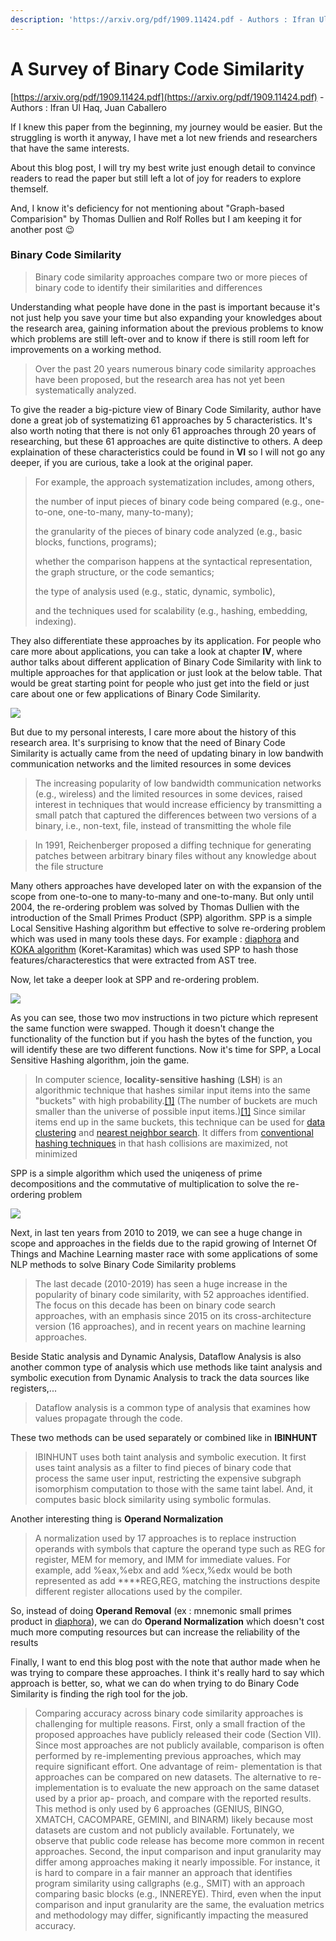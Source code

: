 ```yaml
---
description: 'https://arxiv.org/pdf/1909.11424.pdf - Authors : Ifran Ul Haq, Juan Caballero'
---
```


# A Survey of Binary Code Similarity

[https://arxiv.org/pdf/1909.11424.pdf](https://arxiv.org/pdf/1909.11424.pdf) - Authors : Ifran Ul Haq, Juan Caballero

If I knew this paper from the beginning, my journey would be easier. But the struggling is worth it anyway, I have met a lot new friends and researchers that have the same interests.

About this blog post, I will try my best write just enough detail to convince readers to read the paper but still left a lot of joy for readers to explore themself. 

And, I know it's deficiency for not mentioning about "Graph-based Comparision" by Thomas Dullien and Rolf Rolles but I am keeping it for another post 😉 

### Binary Code Similarity

> Binary code similarity approaches compare two or more pieces of binary code to identify their similarities and differences

Understanding what people have done in the past is important because it's not just help you save your time but also expanding your knowledges about the research area, gaining information about the previous problems to know which problems are still left-over and to know if there is still room left for improvements on a working method. 

> Over the past 20 years numerous binary code similarity approaches have been proposed, but the research area has not yet been systematically analyzed.

To give the reader a big-picture view of Binary Code Similarity, author have done a great job of systematizing 61 approaches by 5 characteristics. It's also worth noting that there is not only 61 approaches through 20 years of researching, but these 61 approaches are quite distinctive to others. A deep explaination of these characteristics could be found in **VI** so I will not go any deeper, if you are curious, take a look at the original paper.

> For example, the approach systematization includes, among others,
>
> the number of input pieces of binary code being compared \(e.g., one-to-one, one-to-many, many-to-many\); 
>
> the granularity of the pieces of binary code analyzed \(e.g., basic blocks, functions, programs\); 
>
> whether the comparison happens at the syntactical representation, the graph structure, or the code semantics; 
>
> the type of analysis used \(e.g., static, dynamic, symbolic\), 
>
> and the techniques used for scalability \(e.g., hashing, embedding, indexing\).

They also differentiate these approaches by its application. For people who care more about applications, you can take a look at chapter **IV**, where author talks about different application of Binary Code Similarity with link to multiple approaches for that application or just look at the below table. That would be great starting point for people who just get into the field or just care about one or few applications of Binary Code Similarity. 

![](.gitbook/assets/image%20%28266%29.png)

But due to my personal interests, I care more about the history of this research area. It's surprising to know that the need of Binary Code Similarity is actually came from the need of updating binary in low bandwith communication networks and the limited resources in some devices

> The increasing popularity of low bandwidth communication networks \(e.g., wireless\) and the limited resources in some devices, raised interest in techniques that would increase efficiency by transmitting a small patch that captured the differences between two versions of a binary, i.e., non-text, file, instead of transmitting the whole file

> In 1991, Reichenberger proposed a diffing technique for generating patches between arbitrary binary files without any knowledge about the file structure

Many others approaches have developed later on with the expansion of the scope from one-to-one to many-to-many and one-to-many.  But only until 2004,  the re-ordering problem was solved by Thomas Dullien with the introduction of the Small Primes Product \(SPP\) algorithm. SPP is a simple Local Sensitive Hashing algorithm but effective to solve re-ordering problem which was used in many tools these days. For example : [diaphora](https://github.com/joxeankoret/diaphora) and [KOKA algorithm](http://joxeankoret.com/blog/2018/11/04/new-cfg-based-heuristic-diaphora/) \(Koret-Karamitas\) which was used SPP to hash those features/characterestics that were extracted from AST tree.

Now, let take a deeper look at SPP and re-ordering problem.

![](.gitbook/assets/image%20%2824%29.png)

As you can see, those two mov instructions in two picture which represent the same function were swapped. Though it doesn't change the functionality of the function but if you hash the bytes of the function, you will identify these are two different functions. Now it's time for SPP, a Local Sensitive Hashing algorithm, join the game.

> In computer science, **locality-sensitive hashing** \(**LSH**\) is an algorithmic technique that hashes similar input items into the same "buckets" with high probability.[\[1\]](https://en.wikipedia.org/wiki/Locality-sensitive_hashing#cite_note-MOMD-1) \(The number of buckets are much smaller than the universe of possible input items.\)[\[1\]](https://en.wikipedia.org/wiki/Locality-sensitive_hashing#cite_note-MOMD-1) Since similar items end up in the same buckets, this technique can be used for [data clustering](https://en.wikipedia.org/wiki/Cluster_analysis) and [nearest neighbor search](https://en.wikipedia.org/wiki/Nearest_neighbor_search). It differs from [conventional hashing techniques](https://en.wikipedia.org/wiki/Hash_function) in that hash collisions are maximized, not minimized

SPP is a simple algorithm which used the uniqeness of prime decompositions and the commutative of multiplication to solve the re-ordering problem

![](.gitbook/assets/image%20%2864%29.png)

Next, in last ten years from 2010 to 2019, we can see a huge change in scope and approaches in the fields due to the rapid growing of Internet Of Things and Machine Learning master race with some applications of some NLP methods to solve Binary Code Similarity problems

> The last decade \(2010-2019\) has seen a huge increase in the popularity of binary code similarity, with 52 approaches identified. The focus on this decade has been on binary code search approaches, with an emphasis since 2015 on its cross-architecture version \(16 approaches\), and in recent years on machine learning approaches.

Beside Static analysis and Dynamic Analysis, Dataflow Analysis is also another common type of analysis which use methods like taint analysis and symbolic execution from Dynamic Analysis to track the data sources like registers,... 

> Dataflow analysis is a common type of analysis that examines how values propagate through the code.

These two methods can be used separately or combined like in **IBINHUNT**

> IBINHUNT uses both taint analysis and symbolic execution. It first uses taint analysis as a filter to find pieces of binary code that process the same user input, restricting the expensive subgraph isomorphism computation to those with the same taint label. And, it computes basic block similarity using symbolic formulas.

Another interesting thing is **Operand Normalization**

> A normalization used by 17 approaches is to replace instruction operands with symbols that capture the operand type such as REG for register, MEM for memory, and IMM for immediate values. For example, add %eax,%ebx and add %ecx,%edx would be both represented as add ****REG,REG, matching the instructions despite different register allocations used by the compiler.

So, instead of doing **Operand Removal** \(ex : mnemonic small primes product in [diaphora](https://github.com/joxeankoret/diaphora/)\), we can do **Operand Normalization** which doesn't cost much more computing resources but can increase the reliability of the results

Finally, I want to end this blog post with the note that author made when he was trying to compare these approaches. I think it's really hard to say which approach is better, so, what we can do when trying to do Binary Code Similarity is finding the righ tool for the job.

> Comparing accuracy across binary code similarity approaches is challenging for multiple reasons. First, only a small fraction of the proposed approaches have publicly released their code \(Section VII\). Since most approaches are not publicly available, comparison is often performed by re-implementing previous approaches, which may require significant effort. One advantage of reim- plementation is that approaches can be compared on new datasets. The alternative to re-implementation is to evaluate the new approach on the same dataset used by a prior ap- proach, and compare with the reported results. This method is only used by 6 approaches \(GENIUS, BINGO, XMATCH, CACOMPARE, GEMINI, and BINARM\) likely because most datasets are custom and not publicly available. Fortunately, we observe that public code release has become more common in recent approaches. Second, the input comparison and input granularity may differ among approaches making it nearly impossible. For instance, it is hard to compare in a fair manner an approach that identifies program similarity using callgraphs \(e.g., SMIT\) with an approach comparing basic blocks \(e.g., INNEREYE\). Third, even when the input comparison and input granularity are the same, the evaluation metrics and methodology may differ, significantly impacting the measured accuracy.

